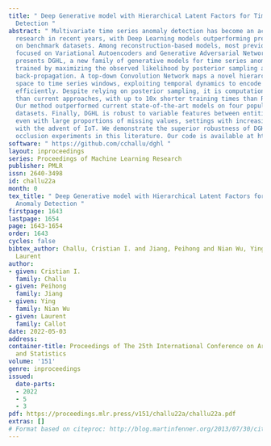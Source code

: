 ```yaml
---
title: " Deep Generative model with Hierarchical Latent Factors for Time Series Anomaly
  Detection "
abstract: " Multivariate time series anomaly detection has become an active area of
  research in recent years, with Deep Learning models outperforming previous approaches
  on benchmark datasets. Among reconstruction-based models, most previous work has
  focused on Variational Autoencoders and Generative Adversarial Networks. This work
  presents DGHL, a new family of generative models for time series anomaly detection,
  trained by maximizing the observed likelihood by posterior sampling and alternating
  back-propagation. A top-down Convolution Network maps a novel hierarchical latent
  space to time series windows, exploiting temporal dynamics to encode information
  efficiently. Despite relying on posterior sampling, it is computationally more efficient
  than current approaches, with up to 10x shorter training times than RNN based models.
  Our method outperformed current state-of-the-art models on four popular benchmark
  datasets. Finally, DGHL is robust to variable features between entities and accurate
  even with large proportions of missing values, settings with increasing relevance
  with the advent of IoT. We demonstrate the superior robustness of DGHL with novel
  occlusion experiments in this literature. Our code is available at https://github.com/cchallu/dghl. "
software: " https://github.com/cchallu/dghl "
layout: inproceedings
series: Proceedings of Machine Learning Research
publisher: PMLR
issn: 2640-3498
id: challu22a
month: 0
tex_title: " Deep Generative model with Hierarchical Latent Factors for Time Series
  Anomaly Detection "
firstpage: 1643
lastpage: 1654
page: 1643-1654
order: 1643
cycles: false
bibtex_author: Challu, Cristian I. and Jiang, Peihong and Nian Wu, Ying and Callot,
  Laurent
author:
- given: Cristian I.
  family: Challu
- given: Peihong
  family: Jiang
- given: Ying
  family: Nian Wu
- given: Laurent
  family: Callot
date: 2022-05-03
address:
container-title: Proceedings of The 25th International Conference on Artificial Intelligence
  and Statistics
volume: '151'
genre: inproceedings
issued:
  date-parts:
  - 2022
  - 5
  - 3
pdf: https://proceedings.mlr.press/v151/challu22a/challu22a.pdf
extras: []
# Format based on citeproc: http://blog.martinfenner.org/2013/07/30/citeproc-yaml-for-bibliographies/
---
```

